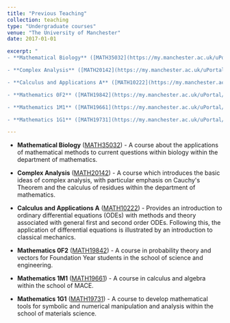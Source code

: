 ```yaml
---
title: "Previous Teaching"
collection: teaching
type: "Undergraduate courses"
venue: "The University of Manchester"
date: 2017-01-01

excerpt: "
- **Mathematical Biology** ([MATH35032](https://my.manchester.ac.uk/uPortal/p/course-unit-info.ctf1/max/render.uP?pP_location=%2FCourseUnitPublishing%2FCourseUnitDataFiles%2FMATH%2F022565MATH350322019-09-091V12.xml&pP_action=viewCUDetails)) - A course about the applications of mathematical methods to current questions within biology within the department of mathematics.

- **Complex Analysis** ([MATH20142](https://my.manchester.ac.uk/uPortal/p/course-unit-info.ctf1/max/render.uP?pP_location=%2FCourseUnitPublishing%2FCourseUnitDataFiles%2FMATH%2F021727MATH201422019-07-311V13.xml&pP_action=viewCUDetails)) - A course which introduces the basic ideas of complex analysis, with particular emphasis on Cauchy's Theorem and the calculus of residues within the department of mathematics.

- **Calculus and Applications A** ([MATH10222](https://my.manchester.ac.uk/uPortal/p/course-unit-info.ctf1/max/render.uP?pP_location=%2FCourseUnitPublishing%2FCourseUnitDataFiles%2FMATH%2F009208MATH102222019-09-091V14.xml&pP_action=viewCUDetails)) - Provides an introduction to ordinary differential equations (ODEs) with methods and theory associated with general first and second order ODEs. Following this, the application of differential equations is illustrated by an introduction to classical mechanics.

- **Mathematics 0F2** ([MATH19842](https://my.manchester.ac.uk/uPortal/p/course-unit-info.ctf1/max/render.uP?pP_location=%2FCourseUnitPublishing%2FCourseUnitDataFiles%2FMATH%2F018258MATH198422019-10-301V9.xml&pP_action=viewCUDetails)) - A course in probability theory and vectors for Foundation Year students in the school of science and engineering.

- **Mathematics 1M1** ([MATH19661](https://my.manchester.ac.uk/uPortal/p/course-unit-info.ctf1/max/render.uP?pP_location=%2FCourseUnitPublishing%2FCourseUnitDataFiles%2FMATH%2F014949MATH196612019-09-171V12.xml&pP_action=viewCUDetails)) - A course in calculus and algebra within the school of MACE.

- **Mathematics 1G1** ([MATH19731](https://my.manchester.ac.uk/uPortal/p/course-unit-info.ctf1/max/render.uP?pP_location=%2FCourseUnitPublishing%2FCourseUnitDataFiles%2FMATH%2F009213MATH197312019-07-311V8.xml&pP_action=viewCUDetails)) - A course to develop mathematical tools for symbolic and numerical manipulation and analysis within the school of materials science."

---
```


- **Mathematical Biology** ([MATH35032](https://my.manchester.ac.uk/uPortal/p/course-unit-info.ctf1/max/render.uP?pP_location=%2FCourseUnitPublishing%2FCourseUnitDataFiles%2FMATH%2F022565MATH350322019-09-091V12.xml&pP_action=viewCUDetails)) - A course about the applications of mathematical methods to current questions within biology within the department of mathematics.

- **Complex Analysis** ([MATH20142](https://my.manchester.ac.uk/uPortal/p/course-unit-info.ctf1/max/render.uP?pP_location=%2FCourseUnitPublishing%2FCourseUnitDataFiles%2FMATH%2F021727MATH201422019-07-311V13.xml&pP_action=viewCUDetails)) - A course which introduces the basic ideas of complex analysis, with particular emphasis on Cauchy's Theorem and the calculus of residues within the department of mathematics.

- **Calculus and Applications A** ([MATH10222](https://my.manchester.ac.uk/uPortal/p/course-unit-info.ctf1/max/render.uP?pP_location=%2FCourseUnitPublishing%2FCourseUnitDataFiles%2FMATH%2F009208MATH102222019-09-091V14.xml&pP_action=viewCUDetails)) - Provides an introduction to ordinary differential equations (ODEs) with methods and theory associated with general first and second order ODEs. Following this, the application of differential equations is illustrated by an introduction to classical mechanics.

- **Mathematics 0F2** ([MATH19842](https://my.manchester.ac.uk/uPortal/p/course-unit-info.ctf1/max/render.uP?pP_location=%2FCourseUnitPublishing%2FCourseUnitDataFiles%2FMATH%2F018258MATH198422019-10-301V9.xml&pP_action=viewCUDetails)) - A course in probability theory and vectors for Foundation Year students in the school of science and engineering.

- **Mathematics 1M1** ([MATH19661](https://my.manchester.ac.uk/uPortal/p/course-unit-info.ctf1/max/render.uP?pP_location=%2FCourseUnitPublishing%2FCourseUnitDataFiles%2FMATH%2F014949MATH196612019-09-171V12.xml&pP_action=viewCUDetails)) - A course in calculus and algebra within the school of MACE.

- **Mathematics 1G1** ([MATH19731](https://my.manchester.ac.uk/uPortal/p/course-unit-info.ctf1/max/render.uP?pP_location=%2FCourseUnitPublishing%2FCourseUnitDataFiles%2FMATH%2F009213MATH197312019-07-311V8.xml&pP_action=viewCUDetails)) - A course to develop mathematical tools for symbolic and numerical manipulation and analysis within the school of materials science.
